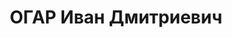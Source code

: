 ---
title: ОГАР Иван Дмитриевич
description: "1892 г.р., м.р.: г.Самбор, Галиция, украинец, образование: незаконченное\
  \ высшее\n Начальник авиации Осоавиахим Запсибкрая, майор.\n прож.: г. Новосибирск\n\
  \ арестован 29.08.1937\n Обвинение: по обвинению в участии в к.р. организованной\
  \ деятельности, ст. 58-6-7,8 УК РСФСР\n Приговор: ВК ВС СССР, 19.06.1938 — ВМН\n\
  \ Расстрелян 19.06.1938\n Реабилитация: 27.11.1957"
---